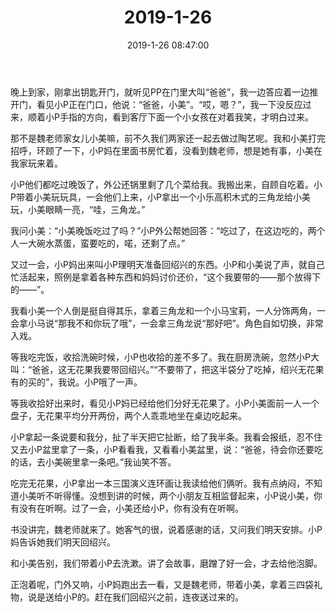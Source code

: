 ﻿---
title: "2019-1-26"
date: 2019-1-26 08:47:00
tags: 文字
categories: 爸爸
---
晚上到家，刚拿出钥匙开门，就听见PP在门里大叫“爸爸”，我一边答应着一边推开门，看见小P正在门口，他说：“爸爸，小美”。“哎，嗯？”，我一下没反应过来，顺着小P手指的方向，看到客厅下面一个小女孩在对着我笑，才明白过来。

那不是魏老师家女儿小美嘛，前不久我们两家还一起去做过陶艺呢。我和小美打完招呼，环顾了一下，小P妈在里面书房忙着，没看到魏老师，想是她有事，小美在我家玩来着。

小P他们都吃过晚饭了，外公还锅里剩了几个菜给我。我搬出来，自顾自吃着。小P带着小美玩玩具，一会他们上来，小P拿出一个小乐高积木式的三角龙给小美玩，小美眼睛一亮，“哇，三角龙。”

我问小美：“小美晚饭吃过了吗？”小P外公帮她回答：“吃过了，在这边吃的，两个人一大碗水蒸蛋，蛮要吃的，喏，还剩了点。”

又过一会，小P妈出来叫小P理明天准备回绍兴的东西。小P和小美说了声，就自己忙活起来，照例是拿着各种东西和妈妈讨价还价，“这个我要带的——那个放得下的——”。

我看小美一个人倒是挺自得其乐，拿着三角龙和一个小马宝莉，一人分饰两角，一会拿小马说“那我不和你玩了哦”，一会拿三角龙说“那好吧”。角色自如切换，非常入戏。

等我吃完饭，收拾洗碗时候，小P也收拾的差不多了。我在厨房洗碗，忽然小P大叫：“爸爸，这无花果我要带回绍兴。”“不要带了，把这半袋分了吃掉，绍兴无花果有的买的”，我说。小P哦了一声。

等我收拾好出来时，看见小P妈已经给他们分好无花果了。小P小美面前一人一个盘子，无花果平均分开两份，两个人乖乖地坐在桌边吃起来。

小P拿起一条说要和我分，扯了半天把它扯断，给了我半条。我看会报纸，忍不住又去小P盆里拿了一条，小P看看我，又看看小美盆里，说：“爸爸，待会你还要吃的话，去小美碗里拿一条吧。”我讪笑不答。

吃完无花果，小P拿出一本三国演义连环画让我读给他们俩听。我有点纳闷，不知道小美听不听得懂。没想到讲的时候，两个小朋友互相监督起来，小P说小美，你有没有在听啊。过了一会，小美还给小P，你有没有在听啊。

书没讲完，魏老师就来了。她客气的很，说着感谢的话，又问我们明天安排。小P妈告诉她我们明天回绍兴。

和小美告别，我们带着小P去洗漱。讲了会故事，磨蹭了好一会，才去给他泡脚。

正泡着呢，门外又响，小P妈跑出去一看，又是魏老师，带着小美，拿着三四袋礼物，说是送给小P的。赶在我们回绍兴之前，连夜送过来的。